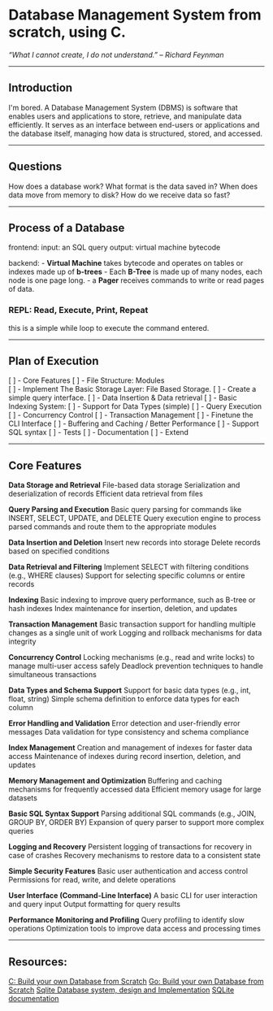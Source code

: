 # Database Management System from scratch, using C.

*“What I cannot create, I do not understand.” – Richard Feynman*

---

## Introduction 

I'm bored.
A Database Management System (DBMS) is software that enables users and applications to store, retrieve, and manipulate data efficiently. 
It serves as an interface between end-users or applications and the database itself, managing how data is structured, stored, and accessed.

---

## Questions

How does a database work?
What format is the data saved in?
When does data move from memory to disk?
How do we receive data so fast?

---

## Process of a Database

frontend: 
    input: an SQL query 
    output: virtual machine bytecode

backend: 
    - **Virtual Machine** takes bytecode and operates on tables or indexes made up of **b-trees**
    - Each **B-Tree** is made up of many nodes, each node is one page long.
    - a **Pager** receives commands to write or read pages of data.


### REPL: Read, Execute, Print, Repeat

this is a simple while loop to execute the command entered. 

---

## Plan of Execution

[ ] - Core Features
[ ] - File Structure: Modules     
[ ] - Implement The Basic Storage Layer: File Based Storage.
[ ] - Create a simple query interface.
[ ] - Data Insertion & Data retrieval
[ ] - Basic Indexing System: 
[ ] - Support for Data Types (simple)
[ ] - Query Execution
[ ] - Concurrency Control
[ ] - Transaction Management
[ ] - Finetune the CLI Interface
[ ] - Buffering and Caching / Better Performance
[ ] - Support SQL syntax
[ ] - Tests 
[ ] - Documentation
[ ] - Extend

---

## Core Features


**Data Storage and Retrieval**
File-based data storage
Serialization and deserialization of records
Efficient data retrieval from files

**Query Parsing and Execution**
Basic query parsing for commands like INSERT, SELECT, UPDATE, and DELETE
Query execution engine to process parsed commands and route them to the appropriate modules

**Data Insertion and Deletion**
Insert new records into storage
Delete records based on specified conditions

**Data Retrieval and Filtering**
Implement SELECT with filtering conditions (e.g., WHERE clauses)
Support for selecting specific columns or entire records

**Indexing**
Basic indexing to improve query performance, such as B-tree or hash indexes
Index maintenance for insertion, deletion, and updates

**Transaction Management**
Basic transaction support for handling multiple changes as a single unit of work
Logging and rollback mechanisms for data integrity

**Concurrency Control**
Locking mechanisms (e.g., read and write locks) to manage multi-user access safely
Deadlock prevention techniques to handle simultaneous transactions

**Data Types and Schema Support**
Support for basic data types (e.g., int, float, string)
Simple schema definition to enforce data types for each column

**Error Handling and Validation**
Error detection and user-friendly error messages
Data validation for type consistency and schema compliance

**Index Management**
Creation and management of indexes for faster data access
Maintenance of indexes during record insertion, deletion, and updates

**Memory Management and Optimization**
Buffering and caching mechanisms for frequently accessed data
Efficient memory usage for large datasets

**Basic SQL Syntax Support**
Parsing additional SQL commands (e.g., JOIN, GROUP BY, ORDER BY)
Expansion of query parser to support more complex queries

**Logging and Recovery**
Persistent logging of transactions for recovery in case of crashes
Recovery mechanisms to restore data to a consistent state

**Simple Security Features**
Basic user authentication and access control
Permissions for read, write, and delete operations

**User Interface (Command-Line Interface)**
A basic CLI for user interaction and query input
Output formatting for query results

**Performance Monitoring and Profiling**
Query profiling to identify slow operations
Optimization tools to improve data access and processing times


---

## Resources:

[C: Build your own Database from Scratch](https://cstack.github.io/db_tutorial/)
[Go: Build your own Database from Scratch](https://build-your-own.org/database/)
[Sqlite Database system, design and Implementation](https://books.google.com.co/books?id=OEJ1CQAAQBAJ&printsec=frontcover&redir_esc=y#v=onepage&q&f=false)
[SQLite documentation](https://www.sqlite.org/arch.html)